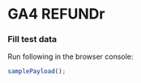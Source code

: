 # GA4 REFUNDr

### Fill test data

Run following in the browser console:

```js
samplePayload();
```
